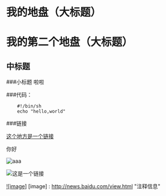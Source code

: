 我的地盘（大标题）
==
我的第二个地盘（大标题）
==
中标题
--
###小标题
啦啦

###代码：

		#!/bin/sh
		echo "hello,world"
		
###链接

[这个地方是一个链接](http://www.baidu.com)

你好

![aaa](http://github.com/unicorn.png "github README.md")


![这是一个链接](http://www.baidu.com "注释信息")


[![image]](http://news.baidu.com)
[image] : http://news.baidu.com/view.html "注释信息"

